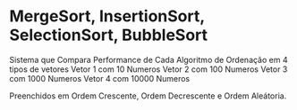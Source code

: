 # MergeSort, InsertionSort, SelectionSort, BubbleSort

Sistema que Compara Performance de Cada Algoritmo de Ordenação em 4 tipos de vetores
Vetor 1 com 10 Numeros
Vetor 2 com 100 Numeros
Vetor 3 com 1000 Numeros
Vetor 4 com 10000 Numeros

Preenchidos em Ordem Crescente, Ordem Decrescente e Ordem Aleátoria.
